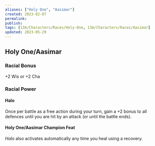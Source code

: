 ```yaml
---
aliases: ["Holy One", "Aasimar"]
created: 2023-02-07
permalink: 
publish: 
tags: [13A/Characters/Races/Holy-One, 13A/Characters/Races/Aasimar]
updated: 2023-05-29
---
```


## Holy One/Aasimar

### Racial Bonus

+2 Wis or +2 Cha

### Racial Power

#### Halo

Once per battle as a free action during your turn, gain a +2 bonus to all defences until you are hit by an attack (or until the battle ends).

#### Holy One/Aasimar Champion Feat

*Halo* also activates automatically any time you heal using a recovery.
